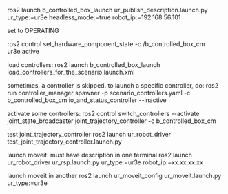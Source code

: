 
ros2 launch b_controlled_box_launch ur_publish_description.launch.py \
  ur_type:=ur3e headless_mode:=true robot_ip:=192.168.56.101

set to OPERATING

ros2 control set_hardware_component_state -c /b_controlled_box_cm \
  ur3e active

load controllers:
ros2 launch b_controlled_box_launch load_controllers_for_the_scenario.launch.xml


sometimes, a controller is skipped. to launch a specific controller, do:
ros2 run controller_manager spawner -p scenario_controllers.yaml -c b_controlled_box_cm io_and_status_controller --inactive

activate some controllers:
ros2 control switch_controllers --activate joint_state_broadcaster joint_trajectory_controller -c b_controlled_box_cm

test joint_trajectory_controller
ros2 launch ur_robot_driver test_joint_trajectory_controller.launch.py


launch moveit:
must have description in one terminal
ros2 launch ur_robot_driver ur_rsp.launch.py ur_type:=ur3e robot_ip:=xx.xx.xx.xx

launch moveit in another
ros2 launch ur_moveit_config ur_moveit.launch.py ur_type:=ur3e

